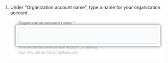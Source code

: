 1. Under "Organization account name", type a name for your organization account. ![Feld zur Eingabe eines Organisationsnamens](/assets/images/help/organizations/new-org-name.png)
